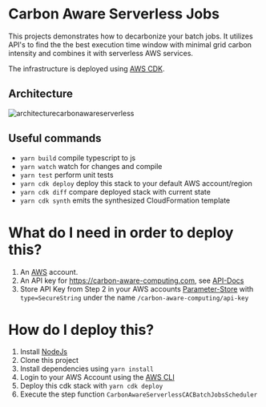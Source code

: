 # Carbon Aware Serverless Jobs

This projects demonstrates how to decarbonize your batch jobs.
It utilizes API's to find the the best execution time window with minimal grid carbon intensity and combines it with serverless AWS services.

The infrastructure is deployed using [AWS CDK](https://aws.amazon.com/cdk/).

## Architecture

![architecturecarbonawareserverless](https://github.com/WtfJoke/carbon-aware-serverless-jobs/assets/7139697/9e37b43b-3ad2-41da-85bb-0bcdfb4eef47)

## Useful commands

- `yarn build` compile typescript to js
- `yarn watch` watch for changes and compile
- `yarn test` perform unit tests
- `yarn cdk deploy` deploy this stack to your default AWS account/region
- `yarn cdk diff` compare deployed stack with current state
- `yarn cdk synth` emits the synthesized CloudFormation template

# What do I need in order to deploy this?

1. An [AWS](https://aws.amazon.com/account/) account.
2. An API key for https://carbon-aware-computing.com, see [API-Docs](https://forecast.carbon-aware-computing.com/swagger/UI)
3. Store API Key from Step 2 in your AWS accounts [Parameter-Store](https://eu-central-1.console.aws.amazon.com/systems-manager/parameters) with `type=SecureString` under the name `/carbon-aware-computing/api-key`

# How do I deploy this?

1. Install [NodeJs](https://nodejs.org/en)
2. Clone this project
3. Install dependencies using `yarn install`
4. Login to your AWS Account using the [AWS CLI](https://aws.amazon.com/cli/)
5. Deploy this cdk stack with `yarn cdk deploy`
6. Execute the step function `CarbonAwareServerlessCACBatchJobsScheduler`
